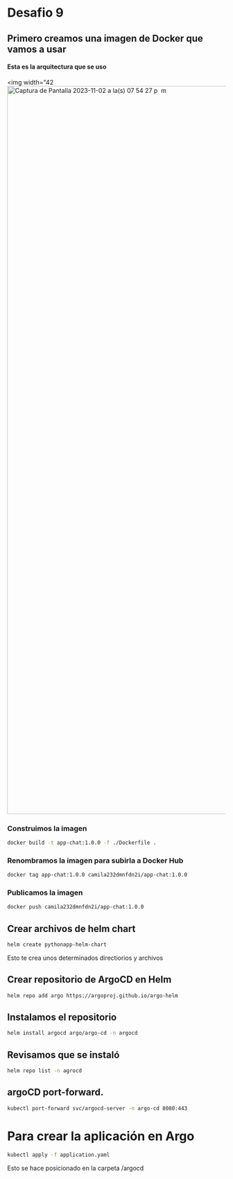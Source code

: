 # Desafio 9
## Primero creamos una imagen de Docker que vamos a usar
#### Esta es la arquitectura que se uso
<img width="42<img width="1680" alt="Captura de Pantalla 2023-11-02 a la(s) 07 54 27 p  m" src="https://github.com/CamilaCosentino/HelmChartKubbernetesGitOps/assets/89109209/e6d8fb74-7535-4390-8aca-00e42e31328d">

### Construimos la imagen
```bash
docker build -t app-chat:1.0.0 -f ./Dockerfile .
```

### Renombramos la imagen para subirla a Docker Hub
```bash
docker tag app-chat:1.0.0 camila232dmnfdn2i/app-chat:1.0.0
```


### Publicamos la imagen
```bash
docker push camila232dmnfdn2i/app-chat:1.0.0
```


## Crear archivos de helm chart
```bash
helm create pythonapp-helm-chart
```
Esto te crea unos determinados directiorios y archivos



## Crear repositorio de ArgoCD en Helm
```bash
helm repo add argo https://argoproj.github.io/argo-helm
```
## Instalamos el repositorio
```bash
helm install argocd argo/argo-cd -n argocd
```
## Revisamos que se instaló
```bash
helm repo list -n agrocd
```
## argoCD port-forward.
```bash
kubectl port-forward svc/argocd-server -n argo-cd 8080:443
```

# Para crear la aplicación en Argo
```bash
kubectl apply -f application.yaml
```
Esto se hace posicionado en la carpeta /argocd

